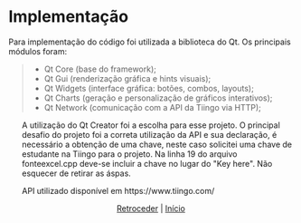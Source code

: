 # Implementação

Para implementação do código foi utilizada a biblioteca do Qt. Os principais módulos foram:
> - Qt Core (base do framework);
> - Qt Gui (renderização gráfica e hints visuais);
> - Qt Widgets (interface gráfica: botões, combos, layouts);
> - Qt Charts (geração e personalização de gráficos interativos);
> - Qt Network (comunicação com a API da Tiingo via HTTP);
<ul> A utilização do Qt Creator foi a escolha para esse projeto.
O principal desafio do projeto foi a correta utilização da API e sua declaração, é necessário a obtenção de uma chave, neste caso solicitei uma chave de estudante na Tiingo para o projeto. Na linha 19 do arquivo fonteexcel.cpp deve-se incluir a chave no lugar do "Key here". Não esquecer de retirar as áspas.</ul>
<ul>API utilizado disponível em https://www.tiingo.com/</ul>

<div align="center">

[Retroceder](projeto.md) | [Início](analise.md)

</div>
